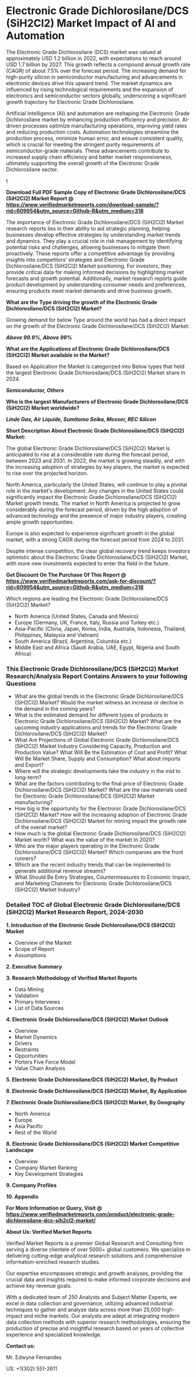 <meta name="title" content="Global  Electronic Grade Dichlorosilane/DCS (SiH2Cl2) Market Impact of AI and Automation"><meta name="description" content="  The Electronic Grade Dichlorosilane (DCS) market was valued at approximately USD 1.2 billion in 2022, with expectations to reach around USD 1.7 billion by 2027. This"><meta name="title" content=" Electronic Grade Dichlorosilane/DCS (SiH2Cl2) Market Size, Share, Scope, Trends, Growth, Opportunities, Analysis, Forecast"> <h1>Electronic Grade Dichlorosilane/DCS (SiH2Cl2) Market Impact of AI and Automation</h1> <p>The Electronic Grade Dichlorosilane (DCS) market was valued at approximately USD 1.2 billion in 2022, with expectations to reach around USD 1.7 billion by 2027. This growth reflects a compound annual growth rate (CAGR) of about 7.5% over the forecast period. The increasing demand for high-purity silicon in semiconductor manufacturing and advancements in electronic devices drive this upward trend. The market dynamics are influenced by rising technological requirements and the expansion of electronics and semiconductor sectors globally, underscoring a significant growth trajectory for Electronic Grade Dichlorosilane.</p> <p>Artificial Intelligence (AI) and automation are reshaping the Electronic Grade Dichlorosilane market by enhancing production efficiency and precision. AI-driven processes optimize manufacturing operations, improving yield rates and reducing production costs. Automation technologies streamline the production process, minimize human error, and ensure consistent quality, which is crucial for meeting the stringent purity requirements of semiconductor-grade materials. These advancements contribute to increased supply chain efficiency and better market responsiveness, ultimately supporting the overall growth of the Electronic Grade Dichlorosilane sector.</p> t</p><p id="" class=""><strong>Download Full PDF Sample Copy of Electronic Grade Dichlorosilane/DCS (SiH2Cl2) Market Report @ <a href="https://www.verifiedmarketreports.com/download-sample/?rid=609954&utm_source=Github-R&utm_medium=318" target="_blank">https://www.verifiedmarketreports.com/download-sample/?rid=609954&utm_source=Github-R&utm_medium=318</a></strong></p><p>The importance of&nbsp;Electronic Grade Dichlorosilane/DCS (SiH2Cl2) Market research reports lies in their ability to aid strategic planning, helping businesses develop effective strategies by understanding market trends and dynamics. They play a crucial role in risk management by identifying potential risks and challenges, allowing businesses to mitigate them proactively. These reports offer a competitive advantage by providing insights into competitors' strategies and Electronic Grade Dichlorosilane/DCS (SiH2Cl2) Market positioning. For investors, they provide critical data for making informed decisions by highlighting market forecasts and growth potential. Additionally, market research reports guide product development by understanding consumer needs and preferences, ensuring products meet market demands and drive business growth.</p><p><strong>What are the&nbsp;Type driving the growth of the Electronic Grade Dichlorosilane/DCS (SiH2Cl2) Market?</strong></p><p id="" class="">Growing demand for below Type around the world has had a direct impact on the growth of the Electronic Grade Dichlorosilane/DCS (SiH2Cl2) Market:</p><em><strong>Above 99.9%, Above 99%</strong></em></p><strong>What are the&nbsp;Applications&nbsp;of Electronic Grade Dichlorosilane/DCS (SiH2Cl2) Market available in the Market?</strong></p><p id="" class="">Based on Application the Market is categorized into Below types that held the largest Electronic Grade Dichlorosilane/DCS (SiH2Cl2) Market share In 2024.</p><em><strong>Semiconductor, Others</strong></em></p><strong>Who is the largest Manufacturers of Electronic Grade Dichlorosilane/DCS (SiH2Cl2) Market worldwide?</strong></p><p><em><strong>Linde Gas, Air Liquide, Sumitomo Seika, Messer, REC Silicon</strong></em></p><p id="" class=""><strong>Short Description About Electronic Grade Dichlorosilane/DCS (SiH2Cl2) Market:</strong></p><p>The global Electronic Grade Dichlorosilane/DCS (SiH2Cl2) Market is anticipated to rise at a considerable rate during the forecast period, between 2023 and 2031. In 2022, the market is growing steadily, and with the increasing adoption of strategies by key players, the market is expected to rise over the projected horizon.</p><p>North America, particularly the United States, will continue to play a pivotal role in the market's development. Any changes in the United States could significantly impact the Electronic Grade Dichlorosilane/DCS (SiH2Cl2) Market growth trends. The market in North America is projected to grow considerably during the forecast period, driven by the high adoption of advanced technology and the presence of major industry players, creating ample growth opportunities.</p><p>Europe is also expected to experience significant growth in the global market, with a strong CAGR during the forecast period from 2024 to 2031.</p><p>Despite intense competition, the clear global recovery trend keeps investors optimistic about the Electronic Grade Dichlorosilane/DCS (SiH2Cl2) Market, with more new investments expected to enter the field in the future.</p><p id="" class=""><strong>Get Discount On The Purchase Of This Report @ <a href="https://www.verifiedmarketreports.com/ask-for-discount/?rid=609954&utm_source=Github-R&utm_medium=318" target="_blank">https://www.verifiedmarketreports.com/ask-for-discount/?rid=609954&utm_source=Github-R&utm_medium=318</a></strong></p>Which regions are leading the Electronic Grade Dichlorosilane/DCS (SiH2Cl2) Market?</p><ul><li>North America (United States, Canada and Mexico)</li><li>Europe (Germany, UK, France, Italy, Russia and Turkey etc.)</li><li>Asia-Pacific (China, Japan, Korea, India, Australia, Indonesia, Thailand, Philippines, Malaysia and Vietnam)</li><li>South America (Brazil, Argentina, Columbia etc.)</li><li>Middle East and Africa (Saudi Arabia, UAE, Egypt, Nigeria and South Africa)</li></ul><h3 id="" class="">This Electronic Grade Dichlorosilane/DCS (SiH2Cl2) Market Research/Analysis Report Contains Answers to your following Questions</h3><ul><li>What are the global trends in the Electronic Grade Dichlorosilane/DCS (SiH2Cl2) Market? Would the market witness an increase or decline in the demand in the coming years?</li><li>What is the estimated demand for different types of products in Electronic Grade Dichlorosilane/DCS (SiH2Cl2) Market? What are the upcoming industry applications and trends for the Electronic Grade Dichlorosilane/DCS (SiH2Cl2) Market?</li><li>What Are Projections of Global Electronic Grade Dichlorosilane/DCS (SiH2Cl2) Market Industry Considering Capacity, Production and Production Value? What Will Be the Estimation of Cost and Profit? What Will Be Market Share, Supply and Consumption? What about imports and Export?</li><li>Where will the strategic developments take the industry in the mid to long-term?</li><li>What are the factors contributing to the final price of Electronic Grade Dichlorosilane/DCS (SiH2Cl2) Market? What are the raw materials used for Electronic Grade Dichlorosilane/DCS (SiH2Cl2) Market manufacturing?</li><li>How big is the opportunity for the Electronic Grade Dichlorosilane/DCS (SiH2Cl2) Market? How will the increasing adoption of Electronic Grade Dichlorosilane/DCS (SiH2Cl2) Market for mining impact the growth rate of the overall market?</li><li>How much is the global Electronic Grade Dichlorosilane/DCS (SiH2Cl2) Market worth? What was the value of the market In 2020?</li><li>Who are the major players operating in the Electronic Grade Dichlorosilane/DCS (SiH2Cl2) Market? Which companies are the front runners?</li><li>Which are the recent industry trends that can be implemented to generate additional revenue streams?</li><li>What Should Be Entry Strategies, Countermeasures to Economic Impact, and Marketing Channels for Electronic Grade Dichlorosilane/DCS (SiH2Cl2) Market Industry?</li></ul><h3 id="" class="">Detailed TOC of Global Electronic Grade Dichlorosilane/DCS (SiH2Cl2) Market Research Report, 2024-2030</h3><p id="" class=""><strong>1. Introduction of the Electronic Grade Dichlorosilane/DCS (SiH2Cl2) Market</strong></p><ul><li>Overview of the Market</li><li>Scope of Report</li><li>Assumptions</li></ul><p id="" class=""><strong>2. Executive Summary</strong></p><p id="" class=""><strong>3. Research Methodology of Verified Market Reports</strong></p><ul><li>Data Mining</li><li>Validation</li><li>Primary Interviews</li><li>List of Data Sources</li></ul><p id="" class=""><strong>4. Electronic Grade Dichlorosilane/DCS (SiH2Cl2) Market Outlook</strong></p><ul><li>Overview</li><li>Market Dynamics</li><li>Drivers</li><li>Restraints</li><li>Opportunities</li><li>Porters Five Force Model</li><li>Value Chain Analysis</li></ul><p id="" class=""><strong>5. Electronic Grade Dichlorosilane/DCS (SiH2Cl2) Market, By Product</strong></p><p id="" class=""><strong>6. Electronic Grade Dichlorosilane/DCS (SiH2Cl2) Market, By Application</strong></p><p id="" class=""><strong>7. Electronic Grade Dichlorosilane/DCS (SiH2Cl2) Market, By Geography</strong></p><ul><li>North America</li><li>Europe</li><li>Asia Pacific</li><li>Rest of the World</li></ul><p id="" class=""><strong>8. Electronic Grade Dichlorosilane/DCS (SiH2Cl2) Market Competitive Landscape</strong></p><ul><li>Overview</li><li>Company Market Ranking</li><li>Key Development Strategies</li></ul><p id="" class=""><strong>9. Company Profiles</strong></p><p id="" class=""><strong>10. Appendix</strong></p><p id="" class=""><strong>For More Information or Query, Visit @ <a href="https://www.verifiedmarketreports.com/product/electronic-grade-dichlorosilane-dcs-sih2cl2-market/" target="_blank">https://www.verifiedmarketreports.com/product/electronic-grade-dichlorosilane-dcs-sih2cl2-market/</a></strong></p><p id="" class=""><strong>About Us: Verified Market Reports</strong></p><p id="" class="">Verified Market Reports is a premier Global Research and Consulting firm serving a diverse clientele of over 5000+ global customers. We specialize in delivering cutting-edge analytical research solutions and comprehensive information-enriched research studies.</p><p id="" class="">Our expertise encompasses strategic and growth analyses, providing the crucial data and insights required to make informed corporate decisions and achieve key revenue goals.</p><p id="" class="">With a dedicated team of 250 Analysts and Subject Matter Experts, we excel in data collection and governance, utilizing advanced industrial techniques to gather and analyze data across more than 25,000 high-impact and niche markets. Our analysts are adept at integrating modern data collection methods with superior research methodologies, ensuring the production of precise and insightful research based on years of collective experience and specialized knowledge.</p><p id="" class=""><strong>Contact us:</strong></p><p id="" class="">Mr. Edwyne Fernandes</p><p id="" class="">US: +1(302) 551-2611</p>